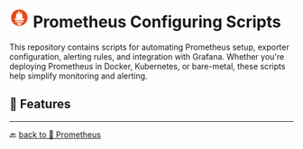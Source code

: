 # <img src="../../Assets/pics/icons8-prometheus-48.svg" width="35"> Prometheus Configuring Scripts

This repository contains scripts for automating Prometheus setup, exporter configuration, alerting rules, and integration with Grafana. Whether you're deploying Prometheus in Docker, Kubernetes, or bare-metal, these scripts help simplify monitoring and alerting.

## 🚀 Features

---

🔙 [back to 📂 Prometheus](../)
